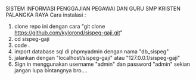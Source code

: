 SISTEM INFORMASI PENGGAJIAN PEGAWAI DAN GURU SMP KRISTEN PALANGKA RAYA 
Cara instalasi :
1. clone repo ini dengan cara "git clone https://github.com/kylorond/sispeg-gaji.git"
2. cd sispeg-gaji
3. code .
4. import database sql di phpmyadmin dengan nama "db_sispeg"
5. jalankan dengan "localhost/sispeg-gaji" atau "127.0.0.1/sispeg-gaji"
6. Sign in menggunakan username "admin" dan password "admin"
sekian jangan lupa bintangnya bro....
